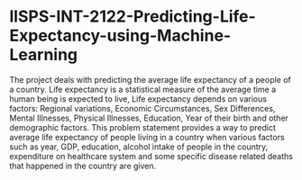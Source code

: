 # **llSPS-INT-2122-Predicting-Life-Expectancy-using-Machine-Learning**
 The project deals with predicting the average life expectancy of a people of a country. Life expectancy is a statistical measure of the 
 average time a human being is expected to live, Life expectancy depends on various factors: Regional variations, Economic Circumstances, 
 Sex Differences, Mental Illnesses, Physical Illnesses, Education, Year of their birth and other demographic factors. 
 This problem statement provides a way to predict average life expectancy of people living in a country when various factors such as year, 
 GDP, education, alcohol intake of people in the country, expenditure on healthcare system and some specific disease related deaths that happened in the country are given.

